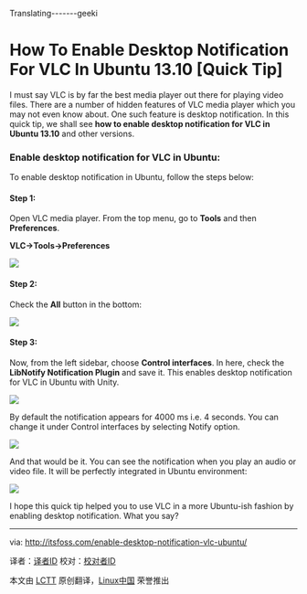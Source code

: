 Translating-------geeki


How To Enable Desktop Notification For VLC In Ubuntu 13.10 [Quick Tip]
================================================================================
I must say VLC is by far the best media player out there for playing video files. There are a number of hidden features of VLC  media player which you may not even know about. One such feature is desktop notification. In this quick tip, we shall see **how to enable desktop notification for VLC in Ubuntu 13.10** and other versions.

### Enable desktop notification for VLC in Ubuntu: ###

To enable desktop notification in Ubuntu, follow the steps below:

#### Step 1: ####

Open VLC media player. From the top menu, go to **Tools** and then **Preferences**.

**VLC->Tools->Preferences**

![](http://itsfoss.com/wp-content/uploads/2014/02/VLC_Notification_Ubuntu.jpeg)

#### Step 2: ####

Check the **All** button in the bottom:

![](http://itsfoss.com/wp-content/uploads/2014/02/VLC_Notification_Ubuntu_1.jpeg)

#### Step 3: ####

Now, from the left sidebar, choose **Control interfaces**. In here, check the **LibNotify Notification Plugin** and save it. This enables desktop notification for VLC in Ubuntu with Unity.

![](http://itsfoss.com/wp-content/uploads/2014/02/VLC_Notification_Ubuntu_2.jpeg)

By default the notification appears for 4000 ms i.e. 4 seconds. You can change it under Control interfaces by selecting Notify option.

![](http://itsfoss.com/wp-content/uploads/2014/02/VLC_Notification_Ubuntu_3.jpeg)

And that would be it. You can see the notification when you play an audio or video file. It will be perfectly integrated in Ubuntu environment:

![](http://itsfoss.com/wp-content/uploads/2014/02/VLC_Notification_Ubuntu_4.jpeg)

I hope this quick tip helped you to use VLC in a more Ubuntu-ish fashion by enabling desktop notification. What you say?

--------------------------------------------------------------------------------

via: http://itsfoss.com/enable-desktop-notification-vlc-ubuntu/

译者：[译者ID](https://github.com/译者ID) 校对：[校对者ID](https://github.com/校对者ID)

本文由 [LCTT](https://github.com/LCTT/TranslateProject) 原创翻译，[Linux中国](http://linux.cn/) 荣誉推出
